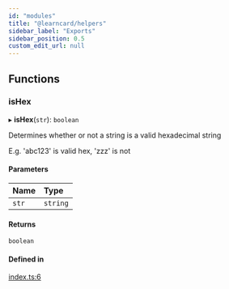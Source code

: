 ```yaml
---
id: "modules"
title: "@learncard/helpers"
sidebar_label: "Exports"
sidebar_position: 0.5
custom_edit_url: null
---
```


## Functions

### isHex

▸ **isHex**(`str`): `boolean`

Determines whether or not a string is a valid hexadecimal string

E.g. 'abc123' is valid hex, 'zzz' is not

#### Parameters

| Name | Type |
| :------ | :------ |
| `str` | `string` |

#### Returns

`boolean`

#### Defined in

[index.ts:6](https://github.com/learningeconomy/LearnCard/blob/4537706f/packages/learn-card-helpers/src/index.ts#L6)
